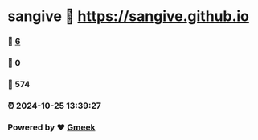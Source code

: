 # sangive :link: https://sangive.github.io 
### :page_facing_up: [6](https://sangive.github.io/tag.html) 
### :speech_balloon: 0 
### :hibiscus: 574 
### :alarm_clock: 2024-10-25 13:39:27 
### Powered by :heart: [Gmeek](https://github.com/Meekdai/Gmeek)
